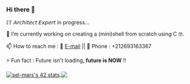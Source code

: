 ### Hi there 👋

𝕀𝕋 𝘈𝘳𝘤𝘩𝘪𝘵𝘦𝘤𝘵 𝘌𝘹𝘱𝘦𝘳𝘵 in progress...

🔭 I’m currently working on creating a (mini)shell from scratch using C 🤓.

📫 How to reach me : 📧 [E-mail](mailto:rouchdisoufiane262@gmail.com) || 📱 Phone : +212693163367

⚡ Fun fact : Future isn't loading, **future is NOW** !!

<a href="https://github.com/soofiane262?tab=repositories">
  <img align="center" src="https://badge42.vercel.app/api/v2/cl49y2gyb004909l3hwkwo9dg/stats?cursusId=21&coalitionId=74" alt="sel-mars's 42 stats" />
</a>

<a href="https://github.com/soofiane262?tab=repositories">
  <img align="center" src="https://github-readme-stats.vercel.app/api/top-langs/?username=soofiane262&theme=dark"/>
</a>

<!--

<a href="https://github.com/soofiane262?tab=repositories">
 <img align="center" src="https://github-readme-stats.vercel.app/api?username=soofiane262&line_height=40&show_icons=true&theme=dark">
</a>




[![42 Profile Card](https://1337-readme.vercel.app/api/profile?cursus=42cursus&dark=true&login=sel-mars)](https://github.com/mohouyizme/1337-readme)

**soofiane262/soofiane262** is a ✨ _special_ ✨ repository because its `README.md` (this file) appears on your GitHub profile.

Here are some ideas to get you started:

- 🔭 I’m currently working on ...
- 🌱 I’m currently learning ...
- 👯 I’m looking to collaborate on ...
- 🤔 I’m looking for help with ...
- 💬 Ask me about ...
- 📫 How to reach me: ...
- 😄 Pronouns: ...
- ⚡ Fun fact: ...
-->
